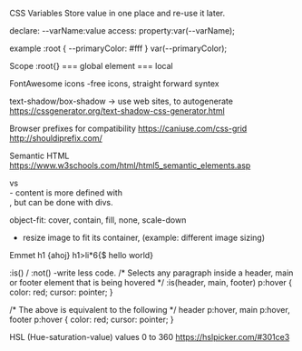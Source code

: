 CSS Variables
Store value in one place and re-use it later.

declare: --varName:value 
access: property:var(--varName);

example
:root {
    --primaryColor: #fff
}
var(--primaryColor);

Scope
:root{} === global
element === local

FontAwesome icons
-free icons, straight forward syntex

text-shadow/box-shadow -> use web sites, to autogenerate
https://cssgenerator.org/text-shadow-css-generator.html

Browser prefixes for compatibility
https://caniuse.com/css-grid
http://shouldiprefix.com/

Semantic HTML
https://www.w3schools.com/html/html5_semantic_elements.asp
<nav> vs <div>
- content is more defined with <nav>, but can be done with divs.

object-fit: cover, contain, fill, none, scale-down
- resize image to fit its container, (example: different image sizing)

Emmet 
h1 {ahoj}
h1>li*6{$ hello world}

:is() / :not()
-write less code.
/* Selects any paragraph inside a header, main
   or footer element that is being hovered */
:is(header, main, footer) p:hover {
  color: red;
  cursor: pointer;
}

/* The above is equivalent to the following */
header p:hover,
main p:hover,
footer p:hover {
  color: red;
  cursor: pointer;
}

HSL (Hue-saturation-value)
values 0 to 360
https://hslpicker.com/#301ce3

